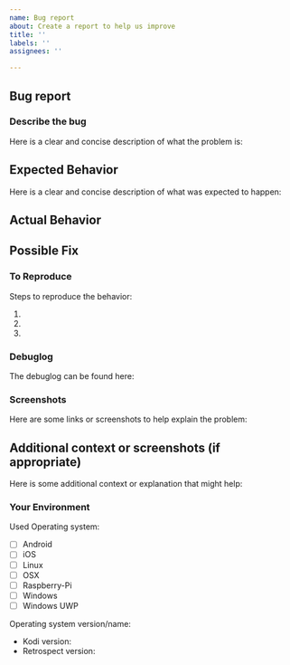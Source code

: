 ```yaml
---
name: Bug report
about: Create a report to help us improve
title: ''
labels: ''
assignees: ''

---
```


<!--- Please fill out this template to the best of your ability. You can always edit this issue once you have created it. -->
<!--- Read the following link before you create a new problem report: https://www.rieter.net/content/xot/troubleshooting/  -->
## Bug report
### Describe the bug
Here is a clear and concise description of what the problem is:
<!--- Provide a more detailed introduction to the issue itself, and why you consider it to be a bug -->
<!--- A bug report that is not clear will be closed -->
<!--- Put your text below this line -->

## Expected Behavior
Here is a clear and concise description of what was expected to happen:
<!--- Tell us what should happen -->
<!--- Put your text below this line -->

## Actual Behavior
<!--- Tell us what happens instead -->
<!--- Put your text below this line -->

## Possible Fix
<!--- Not obligatory, but suggest a fix or reason for the bug -->
<!--- Put your text below this line -->

### To Reproduce
Steps to reproduce the behavior:
<!--- Provide a link to a live example, or an unambiguous set of steps to -->
<!--- reproduce this bug. Include code to reproduce, if relevant -->
<!--- Put your text below this line -->
1. 
2.
3.

### Debuglog
<!--- Put your text below this line -->
<!--- A debuglog is always mandatory when creating an issue. Provide one! -->
The debuglog can be found here:


### Screenshots 
Here are some links or screenshots to help explain the problem:
<!--- Put your text below this line -->

## Additional context or screenshots (if appropriate)
Here is some additional context or explanation that might help:
<!--- How has this bug affected you? What were you trying to accomplish? -->
<!--- Put your text below this line -->

### Your Environment
Used Operating system:
<!--- Include as many relevant details about the environment you experienced the bug in -->
<!--- Put your text below this line. Checkboxes can easily be ticked once issue is created -->
 - [ ] Android
 - [ ] iOS
 - [ ] Linux
 - [ ] OSX
 - [ ] Raspberry-Pi
 - [ ] Windows
 - [ ] Windows UWP

 Operating system version/name:
- Kodi version:
- Retrospect version:
